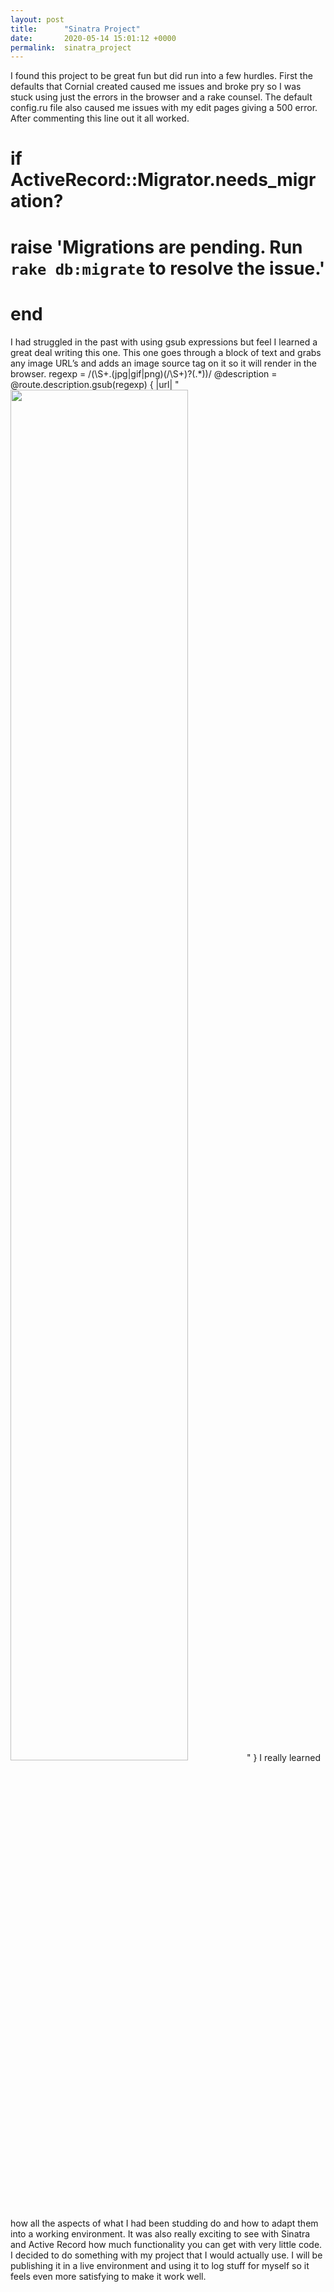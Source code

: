 ```yaml
---
layout: post
title:      "Sinatra Project"
date:       2020-05-14 15:01:12 +0000
permalink:  sinatra_project
---
```



I found this project to be great fun but did run into a few hurdles. First the defaults that Cornial created caused me issues and broke pry so I was stuck using just the errors in the browser and a rake counsel. 
The default config.ru file also caused me issues with my edit pages giving a 500 error. After commenting this line out it all worked. 
# if ActiveRecord::Migrator.needs_migration?
#   raise 'Migrations are pending. Run `rake db:migrate` to resolve the issue.'
# end
I had struggled in the past with using gsub expressions but feel I learned a great deal writing this one. This one goes through a block of text and grabs any image URL’s and adds an image source tag on it so it will render in the browser. 
regexp = /(\S+\.(jpg|gif|png)(\/\S+)?(.*))/
@description = @route.description.gsub(regexp) { |url| "<img src='#{url}' height='75%' width='75%'>" } 
I really learned how all the aspects of what I had been studding do and how to adapt them into a working environment. It was also really exciting to see with Sinatra and Active Record how much functionality you can get with very little code.
I decided to do something with my project that I would actually use. I will be publishing it in a live environment and using it to log stuff for myself so it feels even more satisfying to make it work well.

